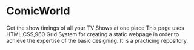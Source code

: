 # ComicWorld

Get the show timings of all your TV Shows at one place
This page uses HTML,CSS,960 Grid System for creating a static webpage in order to achieve the expertise of the basic designing.
It is a practicing repository.
